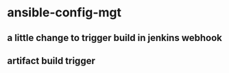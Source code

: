 # ansible-config-mgt


## a little change to trigger build in jenkins webhook
## artifact build trigger
